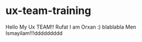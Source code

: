 ux-team-training
================

Hello My Ux TEAM!! 
Rufat
I am Orxan :) blablabla
Men Ismayilam!!!ddddddddd
